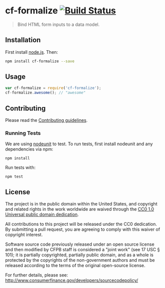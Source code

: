 # cf-formalize [![Build Status](https://secure.travis-ci.org/cfpb/cf-formalize.png?branch=master)](http://travis-ci.org/cfpb/cf-formalize)

> Bind HTML form inputs to a data model.

## Installation

First install [node.js](http://nodejs.org/). Then:

```sh
npm install cf-formalize --save
```

## Usage

```javascript
var cf-formalize = require('cf-formalize');
cf-formalize.awesome(); // "awesome"
```

## Contributing

Please read the [Contributing guidelines](CONTRIBUTING.md).

### Running Tests

We are using [nodeunit](https://github.com/caolan/nodeunit) to test. To run tests, first install nodeunit and any dependencies via npm:

```
npm install
```

Run tests with:

```
npm test
```

## License

The project is in the public domain within the United States, and
copyright and related rights in the work worldwide are waived through
the [CC0 1.0 Universal public domain dedication](http://creativecommons.org/publicdomain/zero/1.0/).

All contributions to this project will be released under the CC0
dedication. By submitting a pull request, you are agreeing to comply
with this waiver of copyright interest.

Software source code previously released under an open source license and then modified by CFPB staff is considered a "joint work" (see 17 USC § 101); it is partially copyrighted, partially public domain, and as a whole is protected by the copyrights of the non-government authors and must be released according to the terms of the original open-source license.

For further details, please see: http://www.consumerfinance.gov/developers/sourcecodepolicy/
